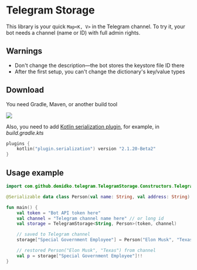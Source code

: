 # Telegram Storage

This library is your quick `Map<K, V>` in the Telegram channel. To try it, your bot needs a channel (name or ID) with
full admin rights.

## Warnings

* Don't change the description—the bot stores the keystore file ID there
* After the first setup, you can't change the dictionary's key/value types

## Download

You need Gradle, Maven, or another build tool

[![](https://jitpack.io/v/demidko/telegram-storage.svg)](https://jitpack.io/#demidko/telegram-storage)

Also, you need to add [Kotlin serialization plugin](https://github.com/Kotlin/kotlinx.serialization), for example, in
_build.gradle.kts_

```kotlin
plugins {
    kotlin("plugin.serialization") version "2.1.20-Beta2"
}
```

## Usage example

```kotlin
import com.github.demidko.telegram.TelegramStorage.Constructors.TelegramStorage

@Serializable data class Person(val name: String, val address: String)

fun main() {
    val token = "Bot API token here"
    val channel = "Telegram channel name here" // or long id
    val storage = TelegramStorage<String, Person>(token, channel)

    // saved to Telegram channel
    storage["Special Government Employee"] = Person("Elon Musk", "Texas")

    // restored Person("Elon Musk", "Texas") from channel
    val p = storage["Special Government Employee"]!!
}
```
